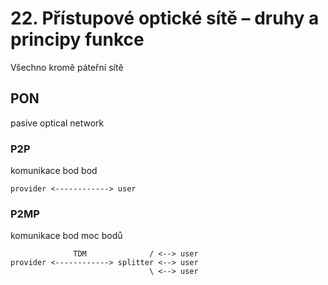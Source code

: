 # 22. Přístupové optické sítě – druhy a principy funkce
Všechno kromě páteřní sítě 

## PON
pasive optical network

### P2P
komunikace bod bod

      
    provider <------------> user


### P2MP
komunikace bod moc bodů

                  TDM              / <--> user
    provider <------------> splitter <--> user
                                   \ <--> user
